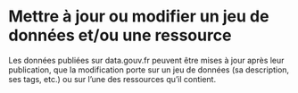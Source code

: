 # Mettre à jour ou modifier un jeu de données et/ou une ressource

Les données publiées sur data.gouv.fr peuvent être mises à jour après leur publication, que la modification porte sur un jeu de données (sa description, ses tags, etc.) ou sur l’une des ressources qu’il contient.
